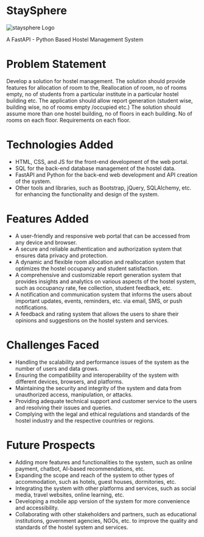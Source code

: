 # StaySphere
![staysphere Logo](https://github.com/SanatKulkarni/StaySphere/assets/149456433/95850cfb-b6ae-481d-ad5c-c967dfaa0b3f)

A FastAPI - Python Based Hostel Management System

# Problem Statement
Develop a solution for hostel management. The solution should provide features for allocation of room to the, Reallocation of room, no of rooms empty, no of students from a particular institute in a particular hostel building etc. The application should allow report generation (student wise, building wise, no of rooms empty /occupied etc.) The solution should assume more than one hostel building, no of floors in each building. No of rooms on each floor. Requirements on each floor.

# Technologies Added

- HTML, CSS, and JS for the front-end development of the web portal.
- SQL for the back-end database management of the hostel data.
- FastAPI and Python for the back-end web development and API creation of the system.
- Other tools and libraries, such as Bootstrap, jQuery, SQLAlchemy, etc. for enhancing the functionality and design of the system.

# Features Added

- A user-friendly and responsive web portal that can be accessed from any device and browser.
- A secure and reliable authentication and authorization system that ensures data privacy and protection.
- A dynamic and flexible room allocation and reallocation system that optimizes the hostel occupancy and student satisfaction.
- A comprehensive and customizable report generation system that provides insights and analytics on various aspects of the hostel system, such as occupancy rate, fee collection, student feedback, etc.
- A notification and communication system that informs the users about important updates, events, reminders, etc. via email, SMS, or push notifications.
- A feedback and rating system that allows the users to share their opinions and suggestions on the hostel system and services.

# Challenges Faced

- Handling the scalability and performance issues of the system as the number of users and data grows.
- Ensuring the compatibility and interoperability of the system with different devices, browsers, and platforms.
- Maintaining the security and integrity of the system and data from unauthorized access, manipulation, or attacks.
- Providing adequate technical support and customer service to the users and resolving their issues and queries.
- Complying with the legal and ethical regulations and standards of the hostel industry and the respective countries or regions.

# Future Prospects

- Adding more features and functionalities to the system, such as online payment, chatbot, AI-based recommendations, etc.
- Expanding the scope and reach of the system to other types of accommodation, such as hotels, guest houses, dormitories, etc.
- Integrating the system with other platforms and services, such as social media, travel websites, online learning, etc.
- Developing a mobile app version of the system for more convenience and accessibility.
- Collaborating with other stakeholders and partners, such as educational institutions, government agencies, NGOs, etc. to improve the quality and standards of the hostel system and services.
